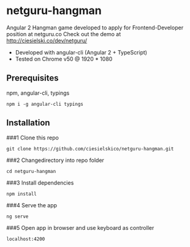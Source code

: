 # netguru-hangman

Angular 2 Hangman game developed to apply for Frontend-Developer position at netguru.co
Check out the demo at http://ciesielski.co/dev/netguru/

- Developed with angular-cli (Angular 2 + TypeScript)
- Tested on Chrome v50 @ 1920 * 1080

## Prerequisites

npm, angular-cli, typings

`npm i -g angular-cli typings`

## Installation

###1 Clone this repo

`git clone https://github.com/ciesielskico/netguru-hangman.git`

###2 Changedirectory into repo folder

`cd netguru-hangman`

###3 Install dependencies

`npm install`

###4 Serve the app

`ng serve`

###5 Open app in browser and use keyboard as controller

`localhost:4200`
